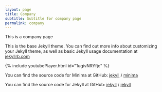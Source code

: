 ```yaml
---
layout: page
title: Company
subtitle: Subtitle for company page
permalink: company
---
```


This is a company page

This is the base Jekyll theme. You can find out more info about customizing your Jekyll theme, as well as basic Jekyll usage documentation at [jekyllrb.com](https://jekyllrb.com/)

{% include youtubePlayer.html id="1ugivNRYfjc" %}

You can find the source code for Minima at GitHub:
[jekyll][jekyll-organization] /
[minima](https://github.com/jekyll/minima)

You can find the source code for Jekyll at GitHub:
[jekyll][jekyll-organization] /
[jekyll](https://github.com/jekyll/jekyll)


[jekyll-organization]: https://github.com/jekyll
